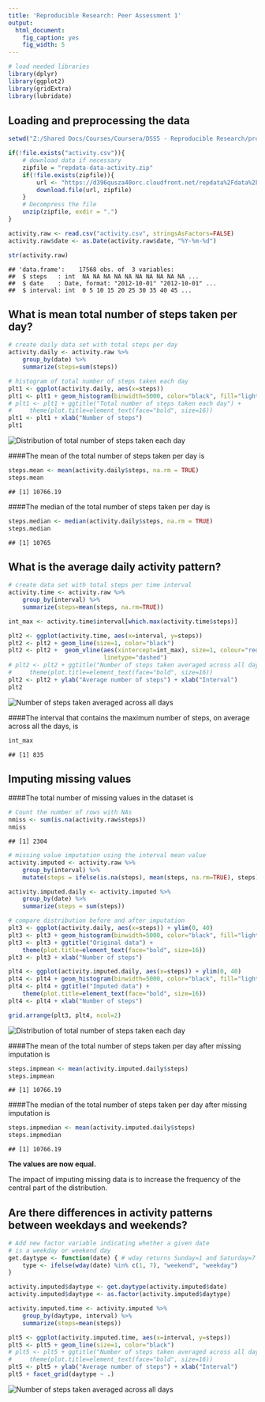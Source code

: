 ```yaml
---
title: 'Reproducible Research: Peer Assessment 1'
output:
  html_document:
    fig_caption: yes
    fig_width: 5
---
```



```r
# load needed libraries
library(dplyr)
library(ggplot2)
library(gridExtra)
library(lubridate)
```
## Loading and preprocessing the data


```r
setwd("Z:/Shared Docs/Courses/Coursera/DSS5 - Reproducible Research/projects/PA1")

if(!file.exists("activity.csv")){
    # download data if necessary
    zipfile = "repdata-data-activity.zip"
    if(!file.exists(zipfile)){
        url <- "https://d396qusza40orc.cloudfront.net/repdata%2Fdata%2Factivity.zip"
        download.file(url, zipfile)
    }
    # Decompress the file
    unzip(zipfile, exdir = ".")
}

activity.raw <- read.csv("activity.csv", stringsAsFactors=FALSE)
activity.raw$date <- as.Date(activity.raw$date, "%Y-%m-%d")

str(activity.raw)
```

```
## 'data.frame':	17568 obs. of  3 variables:
##  $ steps   : int  NA NA NA NA NA NA NA NA NA NA ...
##  $ date    : Date, format: "2012-10-01" "2012-10-01" ...
##  $ interval: int  0 5 10 15 20 25 30 35 40 45 ...
```

## What is mean total number of steps taken per day?


```r
# create daily data set with total steps per day 
activity.daily <- activity.raw %>%
    group_by(date) %>%
    summarize(steps=sum(steps))

# histogram of total number of steps taken each day
plt1 <- ggplot(activity.daily, aes(x=steps))  
plt1 <- plt1 + geom_histogram(binwidth=5000, color="black", fill="lightsteelblue")
# plt1 <- plt1 + ggtitle("Total number of steps taken each day") + 
#     theme(plot.title=element_text(face="bold", size=16)) 
plt1 <- plt1 + xlab("Number of steps")  
plt1
```

![Distribution of total number of steps taken each day](figure/q1-1.png) 

####The mean of the total number of steps taken per day is


```r
steps.mean <- mean(activity.daily$steps, na.rm = TRUE)
steps.mean
```

```
## [1] 10766.19
```

####The median of the total number of steps taken per day is


```r
steps.median <- median(activity.daily$steps, na.rm = TRUE)
steps.median
```

```
## [1] 10765
```

## What is the average daily activity pattern?


```r
# create data set with total steps per time interval 
activity.time <- activity.raw %>%
    group_by(interval) %>%
    summarize(steps=mean(steps, na.rm=TRUE))

int_max <- activity.time$interval[which.max(activity.time$steps)]

plt2 <- ggplot(activity.time, aes(x=interval, y=steps))
plt2 <- plt2 + geom_line(size=1, color="black")
plt2 <- plt2 +  geom_vline(aes(xintercept=int_max), size=1, colour="red", 
                           linetype="dashed")
# plt2 <- plt2 + ggtitle("Number of steps taken averaged across all days") +
#     theme(plot.title=element_text(face="bold", size=16))
plt2 <- plt2 + ylab("Average number of steps") + xlab("Interval") 
plt2
```

![Number of steps taken averaged across all days](figure/q2-1.png) 

####The interval that contains the maximum number of steps, on average across all the days, is  


```r
int_max
```

```
## [1] 835
```

## Imputing missing values
####The total number of missing values in the dataset is


```r
# Count the number of rows with NAs
nmiss <- sum(is.na(activity.raw$steps))
nmiss
```

```
## [1] 2304
```

```r
# missing value imputation using the interval mean value
activity.imputed <- activity.raw %>%
    group_by(interval) %>%
    mutate(steps = ifelse(is.na(steps), mean(steps, na.rm=TRUE), steps))

activity.imputed.daily <- activity.imputed %>%
    group_by(date) %>%
    summarize(steps = sum(steps))

# compare distribution before and after imputation
plt3 <- ggplot(activity.daily, aes(x=steps)) + ylim(0, 40)
plt3 <- plt3 + geom_histogram(binwidth=5000, color="black", fill="lightsteelblue")
plt3 <- plt3 + ggtitle("Original data") + 
    theme(plot.title=element_text(face="bold", size=16)) 
plt3 <- plt3 + xlab("Number of steps")  

plt4 <- ggplot(activity.imputed.daily, aes(x=steps)) + ylim(0, 40)
plt4 <- plt4 + geom_histogram(binwidth=5000, color="black", fill="lightsteelblue")
plt4 <- plt4 + ggtitle("Imputed data") + 
    theme(plot.title=element_text(face="bold", size=16)) 
plt4 <- plt4 + xlab("Number of steps")

grid.arrange(plt3, plt4, ncol=2)
```

![Distribution of total number of steps taken each day](figure/q3-1.png) 

####The mean of the total number of steps taken per day after missing imputation is 


```r
steps.impmean <- mean(activity.imputed.daily$steps)
steps.impmean
```

```
## [1] 10766.19
```

####The median of the total number of steps taken per day after missing imputation is 


```r
steps.impmedian <- mean(activity.imputed.daily$steps)
steps.impmedian
```

```
## [1] 10766.19
```

**The values are now equal.**      

The impact of imputing missing data is to increase the frequency of the central part of the distribution.

## Are there differences in activity patterns between weekdays and weekends?


```r
# Add new factor variable indicating whether a given date 
# is a weekday or weekend day
get.daytype <- function(date) { # wday returns Sunday=1 and Saturday=7
    type <- ifelse(wday(date) %in% c(1, 7), "weekend", "weekday")
}

activity.imputed$daytype <- get.daytype(activity.imputed$date)
activity.imputed$daytype <- as.factor(activity.imputed$daytype)

activity.imputed.time <- activity.imputed %>%
    group_by(daytype, interval) %>%
    summarize(steps=mean(steps))

plt5 <- ggplot(activity.imputed.time, aes(x=interval, y=steps))
plt5 <- plt5 + geom_line(size=1, color="black")
# plt5 <- plt5 + ggtitle("Number of steps taken averaged across all days") +
#     theme(plot.title=element_text(face="bold", size=16))
plt5 <- plt5 + ylab("Average number of steps") + xlab("Interval")
plt5 + facet_grid(daytype ~ .)
```

![Number of steps taken averaged across all days](figure/q4-1.png) 


